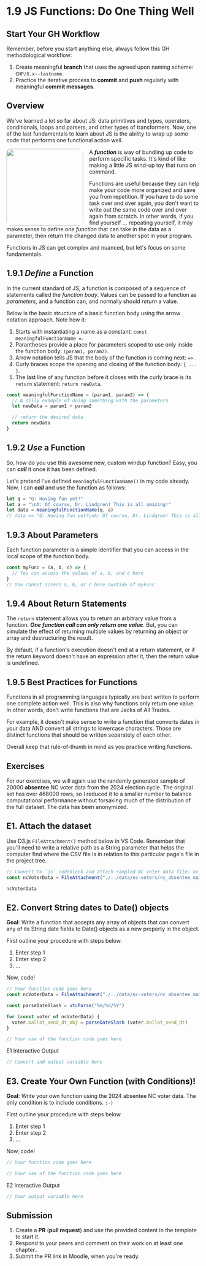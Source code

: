# 1.9 JS Functions: Do One Thing Well

## Start Your GH Workflow

Remember, before you start anything else, always follow this GH methodological workflow:

1. Create meaningful **branch** that uses the agreed upon naming scheme: `CHP/X.x--lastname`.
2. Practice the iterative process to **commit** and **push** regularly with meaningful **commit messages**.

## Overview

We've learned a lot so far about JS: data primitives and types, operators, conditionals, loops and parsers, and other types of transformers. Now, one of the last fundamentals to learn about JS is the ability to wrap up some code that performs one functional action well.

<img src="./../assets/images/1-js/penguin-windup.jpg" style="width:200px;float:left;border-radius: 10px;margin-right:1rem">

A ***function*** is way of bundling up code to perform specific tasks. It's kind of like making a little JS wind-up toy that runs on command.

Functions are useful because they can help make your code more organized and save you from repetition. If you have to do some task over and over again, you don't want to write out the same code over and over again from scratch.  In other words, if you find yourself ... repeating yourself, it may makes sense to define *one function* that can take in the data as a parameter, then return the changed data to another spot in your program.

Functions in JS can get complex and nuanced, but let's focus on some fundamentals.

## 1.9.1 *Define* a Function

In the current standard of JS, a function is composed of a sequence of statements called the *function body*. Values can be passed to a function as *parameters*, and a function can, and normally should *return* a value.

Below is the basic structure of a basic function body using the arrow notation approach. Note how it:

1. Starts with instantiating a name as a constant: `const meaningfulFunctionName =`.
2. Parantheses provide a place for parameters scoped to use only inside the function body: `(param1, param2)`.
3. Arrow notation tells JS that the body of the function is coming next: ` => `.
4. Curly braces scope the opening and closing of the function body: `{ ... }`.
5. The last line of any function before it closes with the curly brace is its `return` statement: `return newData`.

<!-- Example JS function structure -->
```javascript
const meaningfulFunctionName = (param1, param2) => {
  // A silly example of doing something with the parameters
  let newData = param1 + param2

  // return the desired data
  return newData
}
```

## 1.9.2 *Use* a Function

So, how do you use this awesome new, custom windup function? Easy, you can ***call*** it once it has been defined.

Let's pretend I've defined `meaningfulFunctionName()` in my code already. Now, I can ***call*** and use the function as follows:

```javascript
let q = "Q: Having fun yet?"
let a = "\nA: Of course, Dr. Lindgren! This is all amazing!"
let data = meaningfulFunctionName(q, a)
// data == "Q: Having fun yet?\nA: Of course, Dr. Lindgren! This is all amazing!"
```

## 1.9.3 About Parameters

Each function parameter is a simple identifier that you can access in the local scope of the function body.

```javascript
const myFunc = (a, b, c) => {
  // You can access the values of a, b, and c here
}
// You cannot access a, b, or c here oustide of myFunc
```

## 1.9.4 About Return Statements

The `return` statement allows you to return an arbitrary value from a function. ***One function call can only return one value***. But, you can simulate the effect of returning multiple values by returning an object or array and destructuring the result.

<p class="warning">
  By default, if a function's execution doesn't end at a return statement, or if the return keyword doesn't have an expression after it, then the return value is undefined.
</p>

## 1.9.5 Best Practices for Functions

Functions in all programming languages typically are best written to perform one complete action well. This is also why functions only return one value. In other words, don't write functions that are Jacks of All Trades.

For example, it doesn't make sense to write a function that converts dates in your data AND convert all strings to lowercase characters. Those are distinct functions that should be written separately of each other.

Overall keep that rule-of-thumb in mind as you practice writing functions.

## Exercises

<p class="note--data">
  For our exercises, we will again use the randomly generated sample of 20000 <strong>absentee</strong> NC voter data from the 2024 election cycle. The original set has over 468000 rows, so I reduced it to a smaller number to balance computational performance without forsaking much of the distribution of the full dataset. The data has been anonymized.
</p>

## E1. Attach the dataset

Use D3.js `FileAttachment()` method below in VS Code. Remember that you'll need to write a relative path as a String parameter that helps the computer find where the CSV file is in relation to this particular page's file in the project tree.

<!-- Attach sampled NC voter data -->
```js
// Convert to `js` codeblock and attach sampled NC voter data file: nc_absentee_mail_2024_n20000.csv
const ncVoterData = FileAttachment("./../data/nc-voters/nc_absentee_mail_2024_n20000.csv").csv({typed: true})
```

```js
ncVoterData
```

## E2. Convert String dates to Date() objects

**Goal**: Write a function that accepts any array of objects that can convert any of its String date fields to Date() objects as a new property in the object.

First outline your procedure with steps below.

1. Enter step 1
2. Enter step 2
3. ...

Now, code!

```javascript
// Your function code goes here
const ncVoterData = FileAttachment("./../data/nc-voters/nc_absentee_mail_2024_n20000.csv").csv({typed: true})

const parseDateSlash = utcParse("%m/%d/%Y")

for (const voter of ncVoterData) {
  voter.ballot_send_dt_obj = parseDateSlash (voter.ballot_send_dt)
}
```

```js
// Your use of the function code goes here

```

<p class="codeblock-caption">
  E1 Interactive Output
</p>

```javascript
// Convert and output variable here
```

## E3. Create Your Own Function (with Conditions)!

**Goal**: Write your own function using the 2024 absentee NC voter data. The only condition is to include conditions. `:-)`

First outline your procedure with steps below.

1. Enter step 1
2. Enter step 2
3. ...

Now, code!

```javascript
// Your function code goes here
```

```javascript
// Your use of the function code goes here
```

<p class="codeblock-caption">
  E2 Interactive Output
</p>

```javascript
// Your output variable here
```

## Submission

1. Create a **PR** (**pull request**) and use the provided content in the template to start it.
2. Respond to your peers and comment on their work on at least one chapter..
3. Submit the PR link in Moodle, when you're ready.
